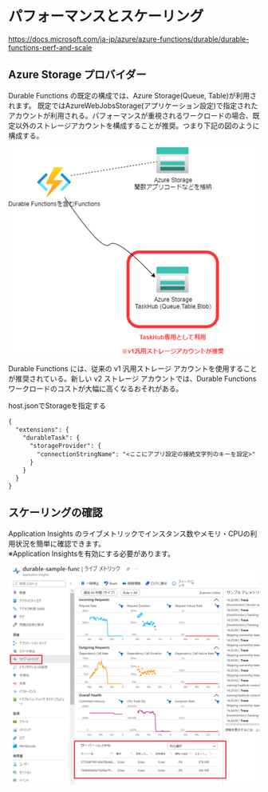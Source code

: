 # パフォーマンスとスケーリング

https://docs.microsoft.com/ja-jp/azure/azure-functions/durable/durable-functions-perf-and-scale

## Azure Storage プロバイダー
Durable Functions の既定の構成では、Azure Storage(Queue, Table)が利用されます。
既定ではAzureWebJobsStorage(アプリケーション設定)で指定されたアカウントが利用される。パフォーマンスが重視されるワークロードの場合、既定以外のストレージアカウントを構成することが推奨。つまり下記の図のように構成する。

![AzureStorage](./AzureStorage.png)

Durable Functions には、従来の v1 汎用ストレージ アカウントを使用することが推奨されている。新しい v2 ストレージ アカウントでは、Durable Functions ワークロードのコストが大幅に高くなるおそれがある。

host.jsonでStorageを指定する
```
{
  "extensions": {
    "durableTask": {
      "storageProvider": {
        "connectionStringName": "<ここにアプリ設定の接続文字列のキーを設定>"
      }
    }
  }
}
```


## スケーリングの確認
Application Insights のライブメトリックでインスタンス数やメモリ・CPUの利用状況を簡単に確認できます。  
※Application Insightsを有効にする必要があります。

![ライブメトリック](./AI-LiveMetrics.PNG)
